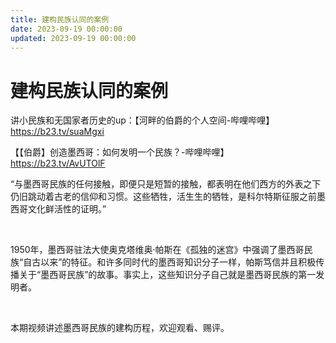 ```yaml
---
title: 建构民族认同的案例
date: 2023-09-19 00:00:00
updated: 2023-09-19 00:00:00
---
```


# 建构民族认同的案例

讲小民族和无国家者历史的up：【河畔的伯爵的个人空间-哔哩哔哩】 https://b23.tv/suaMgxi

【【伯爵】创造墨西哥：如何发明一个民族？-哔哩哔哩】 https://b23.tv/AvUTOlF

“与墨西哥民族的任何接触，即便只是短暂的接触，都表明在他们西方的外表之下仍旧跳动着古老的信仰和习惯。这些牺牲，活生生的牺牲，是科尔特斯征服之前墨西哥文化鲜活性的证明。”

 

1950年，墨西哥驻法大使奥克塔维奥·帕斯在《孤独的迷宫》中强调了墨西哥民族“自古以来”的特征。和许多同时代的墨西哥知识分子一样，帕斯笃信并且积极传播关于“墨西哥民族”的故事。事实上，这些知识分子自己就是墨西哥民族的第一发明者。

 

本期视频讲述墨西哥民族的建构历程，欢迎观看、赐评。


